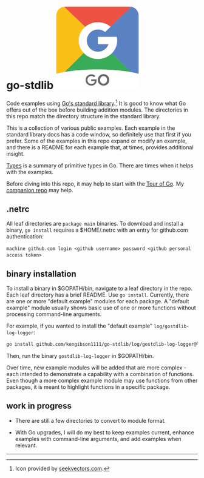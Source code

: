 # go-stdlib ![go-stdlib](/images/google-go.png)

Code examples using [Go's standard library](https://pkg.go.dev/std).[^1] It is good to know what Go offers out of the box before building addition modules. The directories in this repo match the directory structure in the standard library.

This is a collection of various public examples. Each example in the standard library docs has a code window, so definitely use that first if you prefer. Some of the examples in this repo expand or modify an example, and there is a README for each example that, at times, provides additional insight.

[Types](https://github.com/kengibson1111/go-stdlib/blob/master/types.md) is a summary of primitive types in Go. There are times when it helps with the examples.

Before diving into this repo, it may help to start with the [Tour of Go](https://go.dev/tour/welcome/1). My [companion repo](https://github.com/kengibson1111/tour-of-go) may help.

## .netrc

All leaf directories are `package main` binaries. To download and install a binary, `go install` requires a $HOME/.netrc with an entry for github.com authentication:

`machine github.com login <github username> password <github personal access token>`

## binary installation

To install a binary in $GOPATH/bin, navigate to a leaf directory in the repo. Each leaf directory has a brief README. Use `go install`. Currently, there are one or more "default example" modules for each package. A "default example" module usually shows basic use of one or more functions without processing command-line arguments.

For example, if you wanted to install the "default example" `log/gostdlib-log-logger`:

```bash
go install github.com/kengibson1111/go-stdlib/log/gostdlib-log-logger@latest
```

Then, run the binary `gostdlib-log-logger` in $GOPATH/bin.

Over time, new example modules will be added that are more complex - each intended to demonstrate a capability with a combination of functions. Even though a more complex example module may use functions from other packages, it is meant to highlight functions in a specific package.

## work in progress

* There are still a few directories to convert to module format.

* With Go upgrades, I will do my best to keep examples current, enhance examples with command-line arguments, and add examples when relevant.

***

[^1]: Icon provided by [seekvectors.com](https://seekvectors.com/).
